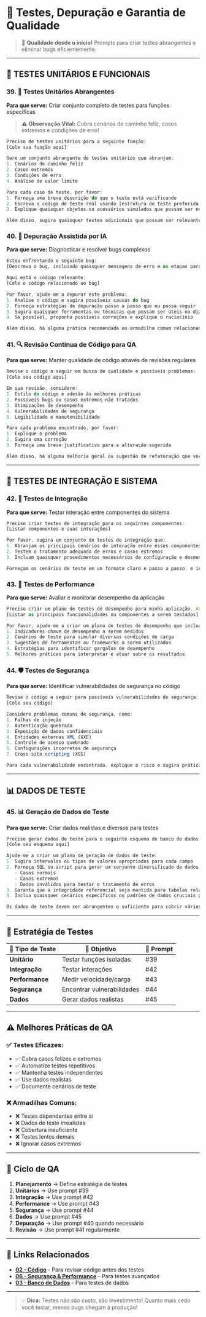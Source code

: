 # 🧪 **Testes, Depuração e Garantia de Qualidade**

> 🎯 **Qualidade desde o início!** Prompts para criar testes abrangentes e eliminar bugs eficientemente.

---

## 🎯 **TESTES UNITÁRIOS E FUNCIONAIS**

### **39. 🎯 Testes Unitários Abrangentes**

**Para que serve:** Criar conjunto completo de testes para funções específicas

> **⚠️ Observação Vital:** Cubra cenários de caminho feliz, casos extremos e condições de erro!

```jsx
Preciso de testes unitários para a seguinte função:
[Cole sua função aqui]

Gere um conjunto abrangente de testes unitários que abranjam:
1. Cenários de caminho feliz
2. Casos extremos
3. Condições de erro
4. Análise de valor limite

Para cada caso de teste, por favor:
1. Forneça uma breve descrição do que o teste está verificando
2. Escreva o código de teste real usando [estrutura de teste preferida, por exemplo, pytest]
3. Explique quaisquer objetos ou acessórios simulados que possam ser necessários

Além disso, sugira quaisquer testes adicionais que possam ser relevantes com base em armadilhas comuns ou práticas recomendadas para esse tipo de função.
```

### **40. 🐛 Depuração Assistida por IA**

**Para que serve:** Diagnosticar e resolver bugs complexos

```jsx
Estou enfrentando o seguinte bug:
[Descreva o bug, incluindo quaisquer mensagens de erro e as etapas para reproduzi-lo]

Aqui está o código relevante:
[Cole o código relacionado ao bug]

Por favor, ajude-me a depurar este problema:
1. Analise o código e sugira possíveis causas do bug
2. Forneça estratégias de depuração passo a passo que eu possa seguir
3. Sugira quaisquer ferramentas ou técnicas que possam ser úteis no diagnóstico do problema
4. Se possível, proponha possíveis correções e explique o raciocínio

Além disso, há alguma prática recomendada ou armadilha comum relacionada a esse tipo de problema que eu deva conhecer para referência futura?
```

### **41. 🔍 Revisão Contínua de Código para QA**

**Para que serve:** Manter qualidade de código através de revisões regulares

```jsx
Revise o código a seguir em busca de qualidade e possíveis problemas:
[Cole seu código aqui]

Em sua revisão, considere:
1. Estilo do código e adesão às melhores práticas
2. Possíveis bugs ou casos extremos não tratados
3. Otimizações de desempenho
4. Vulnerabilidades de segurança
5. Legibilidade e manutenibilidade

Para cada problema encontrado, por favor:
1. Explique o problema
2. Sugira uma correção
3. Forneça uma breve justificativa para a alteração sugerida

Além disso, há alguma melhoria geral ou sugestão de refatoração que você faria para este código?
```

---

## 🔗 **TESTES DE INTEGRAÇÃO E SISTEMA**

### **42. 🔗 Testes de Integração**

**Para que serve:** Testar interação entre componentes do sistema

```jsx
Preciso criar testes de integração para os seguintes componentes:
[Listar componentes e suas interações]

Por favor, sugira um conjunto de testes de integração que:
1. Abranjam os principais cenários de interação entre esses componentes
2. Testem o tratamento adequado de erros e casos extremos
3. Incluam quaisquer procedimentos necessários de configuração e desmontagem

Forneçam os cenários de teste em um formato claro e passo a passo, e incluam quaisquer objetos simulados ou dados de teste necessários.
```

### **43. 🚀 Testes de Performance**

**Para que serve:** Avaliar e monitorar desempenho da aplicação

```jsx
Preciso criar um plano de testes de desempenho para minha aplicação. As principais áreas de interesse são:
[Listar as principais funcionalidades ou componentes a serem testados]

Por favor, ajude-me a criar um plano de testes de desempenho que inclua:
1. Indicadores-chave de desempenho a serem medidos
2. Cenários de teste para simular diversas condições de carga
3. Sugestões de ferramentas ou frameworks a serem utilizados
4. Estratégias para identificar gargalos de desempenho
5. Melhores práticas para interpretar e atuar sobre os resultados.
```

### **44. 🛡️ Testes de Segurança**

**Para que serve:** Identificar vulnerabilidades de segurança no código

```jsx
Revise o código a seguir para possíveis vulnerabilidades de segurança:
[Cole seu código]

Considere problemas comuns de segurança, como:
1. Falhas de injeção
2. Autenticação quebrada
3. Exposição de dados confidenciais
4. Entidades externas XML (XXE)
5. Controle de acesso quebrado
6. Configurações incorretas de segurança
7. Cross-site scripting (XSS)

Para cada vulnerabilidade encontrada, explique o risco e sugira práticas de codificação seguras para mitigá-lo.
```

---

## 📊 **DADOS DE TESTE**

### **45. 📊 Geração de Dados de Teste**

**Para que serve:** Criar dados realistas e diversos para testes

```jsx
Preciso gerar dados de teste para o seguinte esquema de banco de dados:
[Cole seu esquema aqui]

Ajude-me a criar um plano de geração de dados de teste:
1. Sugira intervalos ou tipos de valores apropriados para cada campo
2. Forneça SQL ou script para gerar um conjunto diversificado de dados de teste, incluindo:
   - Casos normais
   - Casos extremos
   - Dados inválidos para testar o tratamento de erros
3. Garanta que a integridade referencial seja mantida para tabelas relacionadas
4. Inclua quaisquer cenários específicos ou padrões de dados cruciais para testes completos

Os dados de teste devem ser abrangentes o suficiente para cobrir vários cenários de teste, mantendo um tamanho gerenciável.
```

---

## 🎯 **Estratégia de Testes**

| 🧪 **Tipo de Teste** | 🎯 **Objetivo**            | 📝 **Prompt** |
| -------------------- | -------------------------- | ------------- |
| **Unitário**         | Testar funções isoladas    | #39           |
| **Integração**       | Testar interações          | #42           |
| **Performance**      | Medir velocidade/carga     | #43           |
| **Segurança**        | Encontrar vulnerabilidades | #44           |
| **Dados**            | Gerar dados realistas      | #45           |

---

## ⚠️ **Melhores Práticas de QA**

### **✅ Testes Eficazes:**

- ✅ Cubra casos felizes e extremos
- ✅ Automatize testes repetitivos
- ✅ Mantenha testes independentes
- ✅ Use dados realistas
- ✅ Documente cenários de teste

### **❌ Armadilhas Comuns:**

- ❌ Testes dependentes entre si
- ❌ Dados de teste irrealistas
- ❌ Cobertura insuficiente
- ❌ Testes lentos demais
- ❌ Ignorar casos extremos

---

## 🔄 **Ciclo de QA**

1. **Planejamento** → Defina estratégia de testes
2. **Unitários** → Use prompt #39
3. **Integração** → Use prompt #42
4. **Performance** → Use prompt #43
5. **Segurança** → Use prompt #44
6. **Dados** → Use prompt #45
7. **Depuração** → Use prompt #40 quando necessário
8. **Revisão** → Use prompt #41 regularmente

---

## 🔗 **Links Relacionados**

- **[02 - Código](../02-codigo/)** - Para revisar código antes dos testes
- **[06 - Segurança & Performance](../06-seguranca-performance/)** - Para testes avançados
- **[03 - Banco de Dados](../03-banco-dados/)** - Para testes de dados

---

> 💡 **Dica:** Testes não são custo, são investimento! Quanto mais cedo você testar, menos bugs chegam à produção!

